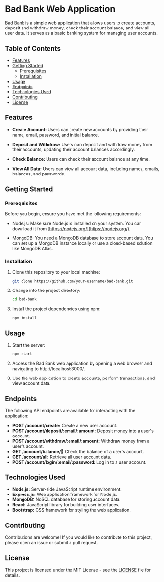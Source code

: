 # Bad Bank Web Application

Bad Bank is a simple web application that allows users to create accounts, deposit and withdraw money, check their account balance, and view all user data. It serves as a basic banking system for managing user accounts.

## Table of Contents

- [Features](#features)
- [Getting Started](#getting-started)
  - [Prerequisites](#prerequisites)
  - [Installation](#installation)
- [Usage](#usage)
- [Endpoints](#endpoints)
- [Technologies Used](#technologies-used)
- [Contributing](#contributing)
- [License](#license)

## Features

- **Create Account:** Users can create new accounts by providing their name, email, password, and initial balance.

- **Deposit and Withdraw:** Users can deposit and withdraw money from their accounts, updating their account balances accordingly.

- **Check Balance:** Users can check their account balance at any time.

- **View All Data:** Users can view all account data, including names, emails, balances, and passwords.

## Getting Started

### Prerequisites

Before you begin, ensure you have met the following requirements:

- Node.js: Make sure Node.js is installed on your system. You can download it from [https://nodejs.org/](https://nodejs.org/).

- MongoDB: You need a MongoDB database to store account data. You can set up a MongoDB instance locally or use a cloud-based solution like MongoDB Atlas.

### Installation

1. Clone this repository to your local machine:

   ```bash
   git clone https://github.com/your-username/bad-bank.git

2. Change into the project directory:
   
   ```bash
   cd bad-bank

3. Install the project dependencies using npm:
   
   ```bash
   npm install

## Usage

1. Start the server:

   ```bash
   npm start

2. Access the Bad Bank web application by opening a web browser and navigating to http://localhost:3000/.

3. Use the web application to create accounts, perform transactions, and view account data.

## Endpoints

The following API endpoints are available for interacting with the application:

- **POST /account/create:** Create a new user account.
- **POST /account/deposit/:email/:amount:** Deposit money into a user's account.
- **POST /account/withdraw/:email/:amount:** Withdraw money from a user's account.
- **GET /account/balance/:email:** Check the balance of a user's account.
- **GET /account/all:** Retrieve all user account data.
- **POST /account/login/:email/:password:** Log in to a user account.

## Technologies Used

- **Node.js:** Server-side JavaScript runtime environment.
- **Express.js:** Web application framework for Node.js.
- **MongoDB:** NoSQL database for storing account data.
- **React:** JavaScript library for building user interfaces.
- **Bootstrap:** CSS framework for styling the web application.

## Contributing

Contributions are welcome! If you would like to contribute to this project, please open an issue or submit a pull request.

## License

This project is licensed under the MIT License - see the [LICENSE](LICENSE) file for details.